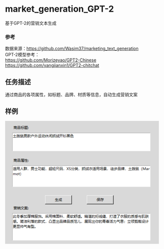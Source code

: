 # market_generation_GPT-2
基于GPT-2的营销文本生成

### 参考
数据来源：https://github.com/Wasim37/marketing_text_generation<br/>
GPT-2模型参考：<br/>
https://github.com/Morizeyao/GPT2-Chinese <br/>
https://github.com/yangjianxin1/GPT2-chitchat<br/>

## 任务描述
通过商品的各项属性，如标题、品牌、材质等信息，自动生成营销文案

## 样例
![image](https://github.com/Toyhom/market_generation_GPT-2/blob/main/%E5%9F%BA%E4%BA%8EGPT-2%E7%9A%84%E8%90%A5%E9%94%80%E6%96%87%E6%9C%AC%E7%94%9F%E6%88%90%E7%B3%BB%E7%BB%9F/sample/sample1.png?raw=true)
